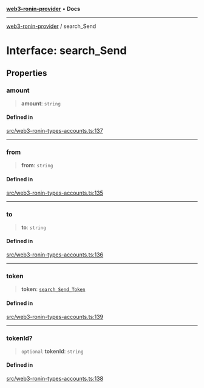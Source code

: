 [**web3-ronin-provider**](../README.md) • **Docs**

***

[web3-ronin-provider](../globals.md) / search\_Send

# Interface: search\_Send

## Properties

### amount

> **amount**: `string`

#### Defined in

[src/web3-ronin-types-accounts.ts:137](https://github.com/chuacw/web3-ronin-provider/blob/5334d3e4a39d6911ce4028a880b09b3429564837/src/web3-ronin-types-accounts.ts#L137)

***

### from

> **from**: `string`

#### Defined in

[src/web3-ronin-types-accounts.ts:135](https://github.com/chuacw/web3-ronin-provider/blob/5334d3e4a39d6911ce4028a880b09b3429564837/src/web3-ronin-types-accounts.ts#L135)

***

### to

> **to**: `string`

#### Defined in

[src/web3-ronin-types-accounts.ts:136](https://github.com/chuacw/web3-ronin-provider/blob/5334d3e4a39d6911ce4028a880b09b3429564837/src/web3-ronin-types-accounts.ts#L136)

***

### token

> **token**: [`search_Send_Token`](search_Send_Token.md)

#### Defined in

[src/web3-ronin-types-accounts.ts:139](https://github.com/chuacw/web3-ronin-provider/blob/5334d3e4a39d6911ce4028a880b09b3429564837/src/web3-ronin-types-accounts.ts#L139)

***

### tokenId?

> `optional` **tokenId**: `string`

#### Defined in

[src/web3-ronin-types-accounts.ts:138](https://github.com/chuacw/web3-ronin-provider/blob/5334d3e4a39d6911ce4028a880b09b3429564837/src/web3-ronin-types-accounts.ts#L138)
